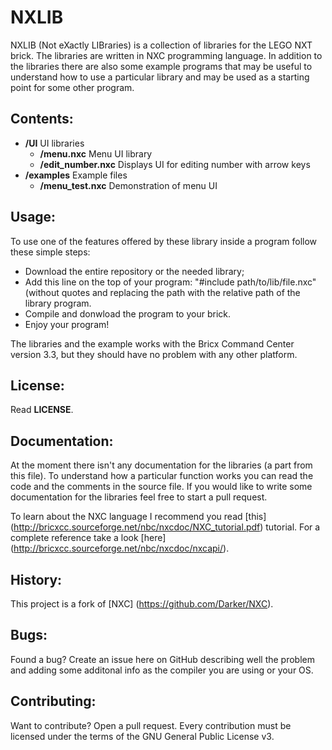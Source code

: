 NXLIB
=====

NXLIB (Not eXactly LIBraries) is a collection of libraries for the LEGO NXT brick.
The libraries are written in NXC programming language.
In addition to the libraries there are also some example programs that may be useful to understand how to use a particular library and may be used as a starting point for some other program.

Contents:
---------

 - **/UI** UI libraries
   - **/menu.nxc** Menu UI library
   - **/edit_number.nxc** Displays UI for editing number with arrow keys
 - **/examples** Example files
   - **/menu_test.nxc** Demonstration of menu UI
    
Usage:
------

To use one of the features offered by these library inside a program follow these simple steps:
 - Download the entire repository or the needed library;
 - Add this line on the top of your program: "#include path/to/lib/file.nxc" (without quotes and replacing the path with the relative path of the library program.
 - Compile and donwload the program to your brick.
 - Enjoy your program!

The libraries and the example works with the Bricx Command Center version 3.3, but they should have no problem with any other platform.

License:
--------

Read **LICENSE**.

Documentation:
--------------

At the moment there isn't any documentation for the libraries (a part from this file).
To understand how a particular function works you can read the code and the comments in the source file.
If you would like to write some documentation for the libraries feel free to start a pull request.

To learn about the NXC language I recommend you read [this] (http://bricxcc.sourceforge.net/nbc/nxcdoc/NXC_tutorial.pdf) tutorial. For a complete reference take a look [here] (http://bricxcc.sourceforge.net/nbc/nxcdoc/nxcapi/).
   
History:
--------

This project is a fork of [NXC] (https://github.com/Darker/NXC).

Bugs:
-----

Found a bug?
Create an issue here on GitHub describing well the problem and adding some additonal info as the compiler you are using or your OS.

Contributing:
-------------

Want to contribute?
Open a pull request. Every contribution must be licensed under the terms of the GNU General Public License v3.
